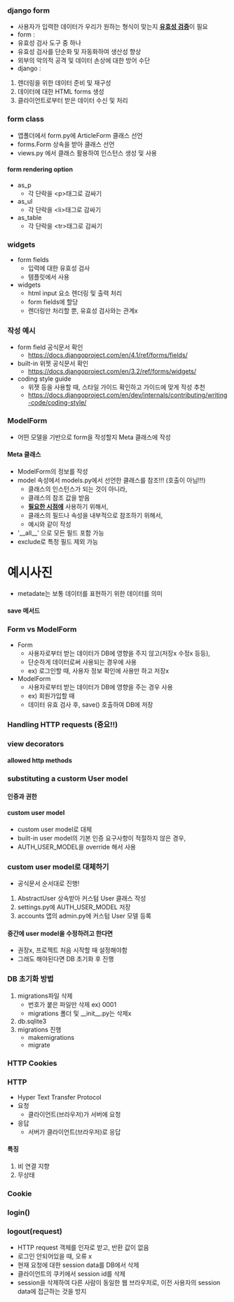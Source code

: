 ### django form
* 사용자가 입력한 데이터가 우리가 원하는 형식이 맞는지 <u>**유효성 검증**</u>이 필요
* form : 
* 유효성 검사 도구 중 하나
* 유효성 검사를 단순화 및 자동화하여 생산성 향상
* 외부의 악의적 공격 및 데이터 손상에 대한 방어 수단
* django :
1. 렌더링을 위한 데이터 준비 및 재구성
2. 데이터에 대한 HTML forms 생성
3. 클라이언트로부터 받은 데이터 수신 및 처리

### form class
* 앱폴더에서 form.py에 ArticleForm 클래스 선언
* forms.Form 상속을 받아 클래스 선언
* views.py 에서 클래스 활용하여 인스턴스 생성 및 사용

#### form rendering option
* as_p
  * 각 단락을 \<p>태그로 감싸기
* as_ul
  * 각 단락을 \<li>태그로 감싸기
* as_table
  * 각 단락을 \<tr>태그로 감싸기

### widgets
* form fields
  * 입력에 대한 유효성 검사
  * 템플릿에서 사용
* widgets
  * html input 요소 렌더링 및 출력 처리
  * form fields에 할당
  * 렌더링만 처리할 뿐, 유효성 검사와는 관계x

### 작성 예시
* form field 공식문서 확인
  * https://docs.djangoproject.com/en/4.1/ref/forms/fields/
* built-in 위젯 공식문서 확인
  * https://docs.djangoproject.com/en/3.2/ref/forms/widgets/
* coding style guide
  * 위젯 등을 사용할 때, 스타일 가이드 확인하고 가이드에 맞게 작성 추천
  * https://docs.djangoproject.com/en/dev/internals/contributing/writing-code/coding-style/

### ModelForm
* 어떤 모델을 기반으로 form을 작성할지 Meta 클래스에 작성

#### Meta 클래스
* ModelForm의 정보를 작성
* model 속성에서 models.py에서 선언한 클래스를 참조!!! (호출이 아님!!!)
  * 클래스의 인스턴스가 되는 것이 아니라,
  * 클래스의 참조 값을 받음
  * <u>**필요한 시점에**</u> 사용하기 위해서,
  * 클래스의 필드나 속성을 내부적으로 참조하기 위해서,
  * 예시와 같이 작성
* '__all\_\_' 으로 모든 필드 포함 가능
* exclude로 특정 필드 제외 가능
# 예시사진
* metadate는 보통 데이터를 표현하기 위한 데이터를 의미

#### save 메서드

### Form vs ModelForm
* Form
  * 사용자로부터 받는 데이터가 DB에 영향을 주지 않고(저장x 수정x 등등), 
  * 단순하게 데이터로써 사용되는 경우에 사용
  * ex) 로그인할 때, 사용자 정보 확인에 사용만 하고 저장x
* ModelForm
  * 사용자로부터 받는 데이터가 DB에 영향을 주는 경우 사용
  * ex) 회원가입할 때
  * 데이터 유효 검사 후, save() 호출하여 DB에 저장

### Handling HTTP requests (중요!!)

### view decorators

#### allowed http methods

### substituting a custorm User model

#### 인증과 권한

#### custom user model
* custom user model로 대체
* built-in user model의 기본 인증 요구사항이 적절하지 않은 경우,
* AUTH_USER_MODEL을 override 해서 사용

### custom user model로 대체하기
* 공식문서 순서대로 진행!
1. AbstractUser 상속받아 커스텀 User 클래스 작성
2. settings.py에 AUTH_USER_MODEL 저장
3. accounts 앱의 admin.py에 커스텀 User 모델 등록

#### 중간에 user model을 수정하려고 한다면
* 권장x, 프로젝트 처음 시작할 때 설정해야함
* 그래도 해야된다면 DB 초기화 후 진행

### DB 초기화 방법
1. migrations파일 삭제
   * 번호가 붙은 파일만 삭제 ex) 0001
   * migrations 폴더 및 __init\_\_.py는 삭제x
2. db.sqlite3
3. migrations 진행
   * makemigrations
   * migrate

### HTTP Cookies
### HTTP
* Hyper Text Transfer Protocol
* 요청
  * 클라이언트(브라우저)가 서버에 요청
* 응답
  * 서버가 클라이언트(브라우저)로 응답

#### 특징
1. 비 연결 지향
2. 무상태

### Cookie

### login()

### logout(request)
* HTTP request 객체를 인자로 받고, 반환 값이 없음
* 로그인 안되어있을 때, 오류 x
* 현재 요청에 대한 session data를 DB에서 삭제
* 클라이언트의 쿠키에서 session id를 삭제
* session을 삭제하여 다른 사람이 동일한 웹 브라우저로, 이전 사용자의 session data에 접근하는 것을 방지
